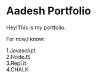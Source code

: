 # Aadesh Portfolio

Hey!This is my portfolio.

For now,I know:

1.Javascript  
2.NodeJS  
3.Repl.it  
4.CHALK